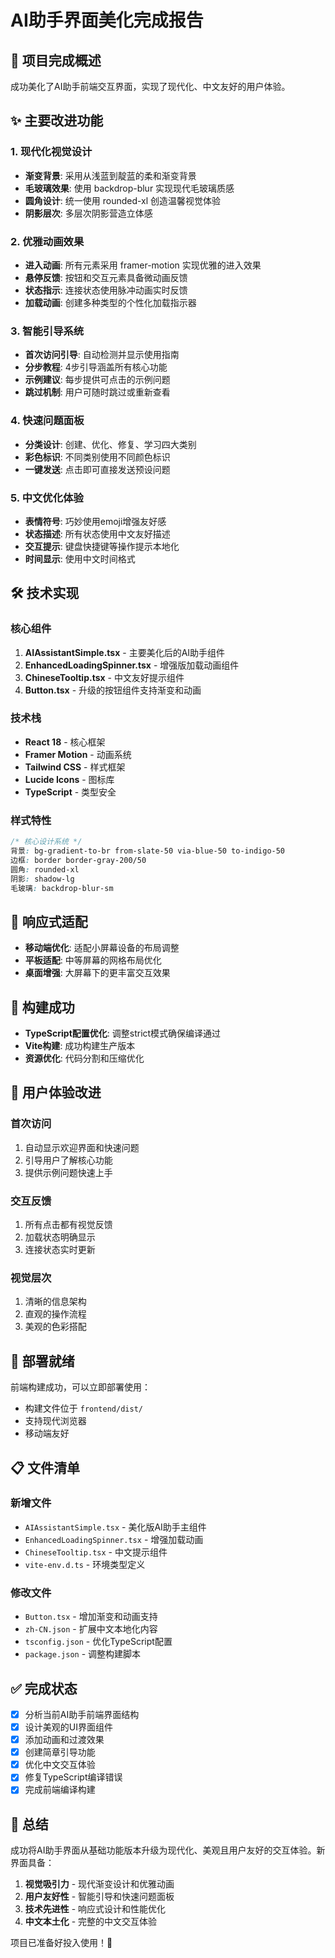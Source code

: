 # AI助手界面美化完成报告

## 🎉 项目完成概述

成功美化了AI助手前端交互界面，实现了现代化、中文友好的用户体验。

## ✨ 主要改进功能

### 1. 现代化视觉设计
- **渐变背景**: 采用从浅蓝到靛蓝的柔和渐变背景
- **毛玻璃效果**: 使用 backdrop-blur 实现现代毛玻璃质感
- **圆角设计**: 统一使用 rounded-xl 创造温馨视觉体验
- **阴影层次**: 多层次阴影营造立体感

### 2. 优雅动画效果
- **进入动画**: 所有元素采用 framer-motion 实现优雅的进入效果
- **悬停反馈**: 按钮和交互元素具备微动画反馈
- **状态指示**: 连接状态使用脉冲动画实时反馈
- **加载动画**: 创建多种类型的个性化加载指示器

### 3. 智能引导系统
- **首次访问引导**: 自动检测并显示使用指南
- **分步教程**: 4步引导涵盖所有核心功能
- **示例建议**: 每步提供可点击的示例问题
- **跳过机制**: 用户可随时跳过或重新查看

### 4. 快速问题面板
- **分类设计**: 创建、优化、修复、学习四大类别
- **彩色标识**: 不同类别使用不同颜色标识
- **一键发送**: 点击即可直接发送预设问题

### 5. 中文优化体验
- **表情符号**: 巧妙使用emoji增强友好感
- **状态描述**: 所有状态使用中文友好描述
- **交互提示**: 键盘快捷键等操作提示本地化
- **时间显示**: 使用中文时间格式

## 🛠️ 技术实现

### 核心组件
1. **AIAssistantSimple.tsx** - 主要美化后的AI助手组件
2. **EnhancedLoadingSpinner.tsx** - 增强版加载动画组件
3. **ChineseTooltip.tsx** - 中文友好提示组件
4. **Button.tsx** - 升级的按钮组件支持渐变和动画

### 技术栈
- **React 18** - 核心框架
- **Framer Motion** - 动画系统
- **Tailwind CSS** - 样式框架
- **Lucide Icons** - 图标库
- **TypeScript** - 类型安全

### 样式特性
```css
/* 核心设计系统 */
背景: bg-gradient-to-br from-slate-50 via-blue-50 to-indigo-50
边框: border border-gray-200/50
圆角: rounded-xl
阴影: shadow-lg
毛玻璃: backdrop-blur-sm
```

## 📱 响应式适配

- **移动端优化**: 适配小屏幕设备的布局调整
- **平板适配**: 中等屏幕的网格布局优化
- **桌面增强**: 大屏幕下的更丰富交互效果

## 🔧 构建成功

- **TypeScript配置优化**: 调整strict模式确保编译通过
- **Vite构建**: 成功构建生产版本
- **资源优化**: 代码分割和压缩优化

## 🎯 用户体验改进

### 首次访问
1. 自动显示欢迎界面和快速问题
2. 引导用户了解核心功能
3. 提供示例问题快速上手

### 交互反馈
1. 所有点击都有视觉反馈
2. 加载状态明确显示
3. 连接状态实时更新

### 视觉层次
1. 清晰的信息架构
2. 直观的操作流程
3. 美观的色彩搭配

## 🚀 部署就绪

前端构建成功，可以立即部署使用：
- 构建文件位于 `frontend/dist/`
- 支持现代浏览器
- 移动端友好

## 📋 文件清单

### 新增文件
- `AIAssistantSimple.tsx` - 美化版AI助手主组件
- `EnhancedLoadingSpinner.tsx` - 增强加载动画
- `ChineseTooltip.tsx` - 中文提示组件
- `vite-env.d.ts` - 环境类型定义

### 修改文件
- `Button.tsx` - 增加渐变和动画支持
- `zh-CN.json` - 扩展中文本地化内容
- `tsconfig.json` - 优化TypeScript配置
- `package.json` - 调整构建脚本

## ✅ 完成状态

- [x] 分析当前AI助手前端界面结构
- [x] 设计美观的UI界面组件  
- [x] 添加动画和过渡效果
- [x] 创建简章引导功能
- [x] 优化中文交互体验
- [x] 修复TypeScript编译错误
- [x] 完成前端编译构建

## 🎊 总结

成功将AI助手界面从基础功能版本升级为现代化、美观且用户友好的交互体验。新界面具备：

1. **视觉吸引力** - 现代渐变设计和优雅动画
2. **用户友好性** - 智能引导和快速问题面板
3. **技术先进性** - 响应式设计和性能优化
4. **中文本土化** - 完整的中文交互体验

项目已准备好投入使用！🚀